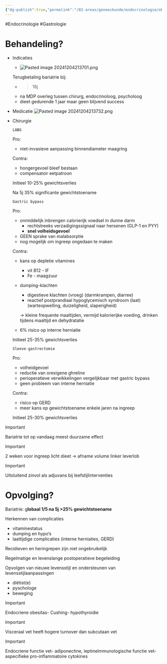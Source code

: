 ```yaml
---
{"dg-publish":true,"permalink":"/02-areas/geneeskunde/endocrinologie/obesitas/","noteIcon":"","created":"2024-11-24T10:55:08.048+01:00","updated":"2024-12-31T16:51:47.419+01:00"}
---
```


#Endocrinologie #Gastrologie 


# Behandeling?

- Indicaties
	- ![Pasted image 20241204213701.png](/img/user/05%20Toolkit/Files/Pasted%20image%2020241204213701.png)
    
    Terugbetaling bariatrie bij:
    - > 18j
    - na MDP overleg tussen chirurg, endocrinoloog, psycholoog
    - dieet gedurende 1 jaar maar geen blijvend success

- Medicatie
    ![Pasted image 20241204213732.png](/img/user/05%20Toolkit/Files/Pasted%20image%2020241204213732.png)
    
- Chirurgie
    
    `LABG`
    
    Pro:
    - niet-invasieve aanpassing binnendiameter maagring
    
    Contra:
    - hongergevoel bleef bestaan
    - compensatoir eetpatroon
    
    Initieel 10-25% gewichtsverlies
    
    Na 5j 35% significante gewichtstoename
    
    `Gastric bypass`
    
    Pro:
    - onmiddelijk inbrengen calorierijk voedsel in dunne darm
        - rechtstreeks verzadigingssignaal naar hersenen (GLP-1 en PYY)
        - **snel volheidsgevoel**
    - GEEN sprake van malabsorptie
    - nog mogelijk om ingreep ongedaan te maken
    
    Contra:
    - kans op depletie vitamines
        - vit B12 - IF
        - Fe - maagzuur
    - dumping-klachten
        
        - digestieve klachten (vroeg) (darmkrampen, diarree)
        - reactief postprandiaal hypoglycemisch syndroom (laat) (warteopwelling, duizeligheid, slaperigheid)
        
        → kleine frequente maaltijden, vermijd kalorierijke voeding, drinken tijdens maaltijd en dehydratatie
        
    - 6% risico op interne herniatie
    
    Initieel 25-35% gewichtsverlies
    
    `Sleeve-gastrectomie`
    
    Pro:
    - volheidgevoel
    - reductie van orexigene ghreline
    - perioperatieve verwikkelingen vergelijkbaar met gastric bypass
    - geen probleem van interne herniatie
    
    Contra:
    - risico op GERD
    - meer kans op gewichtstoename enkele jaren na ingreep
    
    Initieel 25-30% gewichtsverlies
    

> [!important]  
> Bariatrie tot op vandaag meest duurzame effect 

> [!important]  
> 2 weken voor ingreep licht dieet → afname volume linker leverlob  

> [!important]  
> Uitsluitend zinvol als adjuvans bij leefstijlinterventies  

# Opvolging?

Bariatrie: g**lobaal 1/5 na 5j >25% gewichtstoename**

Herkennen van complicaties

- vitaminestatus
- dumping en hypo’s
- laattijdige complicaties (interne herniaties, GERD)

  

Recidieven en heringrepen zijn niet ongebruikelijk

Regelmatige en levenslange postoperatieve begeleiding

Opvolgen van nieuwe levensstijl en ondersteunen van levensstijlaanpassingen

- diëtist(e)
- pyschologe
- beweging

  

> [!important]  
> Endocriene obesitas- Cushing- hypothyroidie  
  
> [!important]  
> Visceraal vet heeft hogere turnover dan subcutaan vet  
  
> [!important]  
> Endocriene functie vet- adiponectine, leptineImmunologische functie vet- aspecifieke pro-inflammatoire cytokines